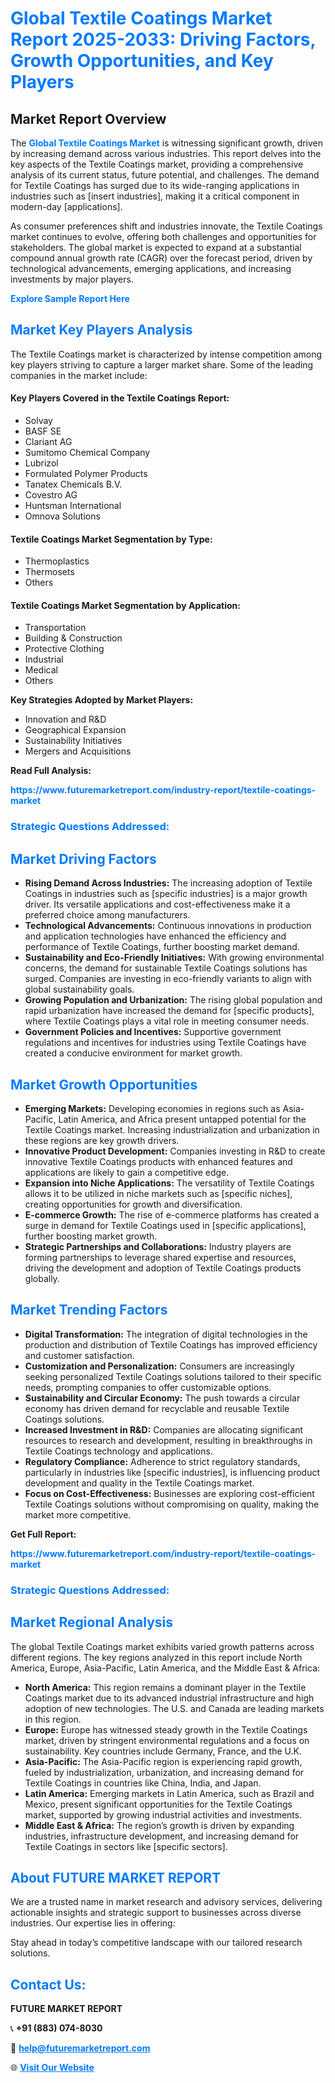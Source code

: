 <h1 style="color: #007BFF;">Global Textile Coatings Market Report 2025-2033: Driving Factors, Growth Opportunities, and Key Players</h1>

<section id="overview">
<h2>Market Report Overview</h2>
<p>The <a href="https://www.futuremarketreport.com/industry-report/textile-coatings-market" style="color: #007BFF; text-decoration: none;"><strong>Global Textile Coatings Market</strong></a> is witnessing significant growth, driven by increasing demand across various industries. This report delves into the key aspects of the Textile Coatings market, providing a comprehensive analysis of its current status, future potential, and challenges. The demand for Textile Coatings has surged due to its wide-ranging applications in industries such as [insert industries], making it a critical component in modern-day [applications].</p>
<p>As consumer preferences shift and industries innovate, the Textile Coatings market continues to evolve, offering both challenges and opportunities for stakeholders. The global market is expected to expand at a substantial compound annual growth rate (CAGR) over the forecast period, driven by technological advancements, emerging applications, and increasing investments by major players.</p>
</section>

<section id="overview">
<p><a href="https://www.futuremarketreport.com/request-sample/reportId=89901" style="color: #007BFF; text-decoration: none;"><strong>Explore Sample Report Here</strong></a></p>
</section>

<section id="key-players">
<h2 style="color: #007BFF;">Market Key Players Analysis</h2>
<p>The Textile Coatings market is characterized by intense competition among key players striving to capture a larger market share. Some of the leading companies in the market include:</p>
<h4>Key Players Covered in the Textile Coatings Report:</h4>
<ul><li>Solvay</li><li>BASF SE</li><li>Clariant AG</li><li>Sumitomo Chemical Company</li><li>Lubrizol</li><li>Formulated Polymer Products</li><li>Tanatex Chemicals B.V.</li><li>Covestro AG</li><li>Huntsman International</li><li>Omnova Solutions</li></ul>
<h4>Textile Coatings Market Segmentation by Type:</h4>
<ul><li>Thermoplastics</li><li>Thermosets</li><li>Others</li></ul>

<h4>Textile Coatings Market Segmentation by Application:</h4>
<ul><li>Transportation</li><li>Building &amp; Construction</li><li>Protective Clothing</li><li>Industrial</li><li>Medical</li><li>Others</li></ul>
<p><strong>Key Strategies Adopted by Market Players:</strong></p>
<ul>
<li>Innovation and R&D</li>
<li>Geographical Expansion</li>
<li>Sustainability Initiatives</li>
<li>Mergers and Acquisitions</li>
</ul>
</section>

<section>
<p><strong>Read Full Analysis: </strong></p><a href="https://www.futuremarketreport.com/industry-report/textile-coatings-market" style="color: #007BFF; text-decoration: none;"><strong>https://www.futuremarketreport.com/industry-report/textile-coatings-market</strong></a>
<h3 style="color: #007BFF;">Strategic Questions Addressed:</h3>
</section>

<section id="driving-factors">
<h2 style="color: #007BFF;">Market Driving Factors</h2>
<ul>
<li><strong>Rising Demand Across Industries:</strong> The increasing adoption of Textile Coatings in industries such as [specific industries] is a major growth driver. Its versatile applications and cost-effectiveness make it a preferred choice among manufacturers.</li>
<li><strong>Technological Advancements:</strong> Continuous innovations in production and application technologies have enhanced the efficiency and performance of Textile Coatings, further boosting market demand.</li>
<li><strong>Sustainability and Eco-Friendly Initiatives:</strong> With growing environmental concerns, the demand for sustainable Textile Coatings solutions has surged. Companies are investing in eco-friendly variants to align with global sustainability goals.</li>
<li><strong>Growing Population and Urbanization:</strong> The rising global population and rapid urbanization have increased the demand for [specific products], where Textile Coatings plays a vital role in meeting consumer needs.</li>
<li><strong>Government Policies and Incentives:</strong> Supportive government regulations and incentives for industries using Textile Coatings have created a conducive environment for market growth.</li>
</ul>
</section>

<section id="growth-opportunities">
<h2 style="color: #007BFF;">Market Growth Opportunities</h2>
<ul>
<li><strong>Emerging Markets:</strong> Developing economies in regions such as Asia-Pacific, Latin America, and Africa present untapped potential for the Textile Coatings market. Increasing industrialization and urbanization in these regions are key growth drivers.</li>
<li><strong>Innovative Product Development:</strong> Companies investing in R&D to create innovative Textile Coatings products with enhanced features and applications are likely to gain a competitive edge.</li>
<li><strong>Expansion into Niche Applications:</strong> The versatility of Textile Coatings allows it to be utilized in niche markets such as [specific niches], creating opportunities for growth and diversification.</li>
<li><strong>E-commerce Growth:</strong> The rise of e-commerce platforms has created a surge in demand for Textile Coatings used in [specific applications], further boosting market growth.</li>
<li><strong>Strategic Partnerships and Collaborations:</strong> Industry players are forming partnerships to leverage shared expertise and resources, driving the development and adoption of Textile Coatings products globally.</li>
</ul>
</section>

<section id="trending-factors">
<h2 style="color: #007BFF;">Market Trending Factors</h2>
<ul>
<li><strong>Digital Transformation:</strong> The integration of digital technologies in the production and distribution of Textile Coatings has improved efficiency and customer satisfaction.</li>
<li><strong>Customization and Personalization:</strong> Consumers are increasingly seeking personalized Textile Coatings solutions tailored to their specific needs, prompting companies to offer customizable options.</li>
<li><strong>Sustainability and Circular Economy:</strong> The push towards a circular economy has driven demand for recyclable and reusable Textile Coatings solutions.</li>
<li><strong>Increased Investment in R&D:</strong> Companies are allocating significant resources to research and development, resulting in breakthroughs in Textile Coatings technology and applications.</li>
<li><strong>Regulatory Compliance:</strong> Adherence to strict regulatory standards, particularly in industries like [specific industries], is influencing product development and quality in the Textile Coatings market.</li>
<li><strong>Focus on Cost-Effectiveness:</strong> Businesses are exploring cost-efficient Textile Coatings solutions without compromising on quality, making the market more competitive.</li>
</ul>
</section>

<section>
<p><strong>Get Full Report: </strong></p><a href="https://www.futuremarketreport.com/industry-report/textile-coatings-market" style="color: #007BFF; text-decoration: none;"><strong>https://www.futuremarketreport.com/industry-report/textile-coatings-market</strong></a>
<h3 style="color: #007BFF;">Strategic Questions Addressed:</h3>
</section>


<section id="regional-analysis">
<h2 style="color: #007BFF;">Market Regional Analysis</h2>
<p>The global Textile Coatings market exhibits varied growth patterns across different regions. The key regions analyzed in this report include North America, Europe, Asia-Pacific, Latin America, and the Middle East & Africa:</p>
<ul>
<li><strong>North America:</strong> This region remains a dominant player in the Textile Coatings market due to its advanced industrial infrastructure and high adoption of new technologies. The U.S. and Canada are leading markets in this region.</li>
<li><strong>Europe:</strong> Europe has witnessed steady growth in the Textile Coatings market, driven by stringent environmental regulations and a focus on sustainability. Key countries include Germany, France, and the U.K.</li>
<li><strong>Asia-Pacific:</strong> The Asia-Pacific region is experiencing rapid growth, fueled by industrialization, urbanization, and increasing demand for Textile Coatings in countries like China, India, and Japan.</li>
<li><strong>Latin America:</strong> Emerging markets in Latin America, such as Brazil and Mexico, present significant opportunities for the Textile Coatings market, supported by growing industrial activities and investments.</li>
<li><strong>Middle East & Africa:</strong> The region’s growth is driven by expanding industries, infrastructure development, and increasing demand for Textile Coatings in sectors like [specific sectors].</li>
</ul>
</section>

<footer>
<h2 style="color: #007BFF;">About FUTURE MARKET REPORT</h2>
<p>We are a trusted name in market research and advisory services, delivering actionable insights and strategic support to businesses across diverse industries. Our expertise lies in offering:</p>

<p>Stay ahead in today’s competitive landscape with our tailored research solutions.</p>

<h2 style="color: #007BFF;">Contact Us:</h2>
<p><strong>FUTURE MARKET REPORT</strong></p>
<p>📞 <strong>+91 (883) 074-8030</strong></p>
<p>📧 <strong><a href="mailto:help@futuremarketreport.com" style="color: #007BFF;">help@futuremarketreport.com</a></strong></p>
<p>🌐 <strong><a href="https://www.futuremarketreport.com/" style="color: #007BFF;">Visit Our Website</a></strong></p>
</footer>